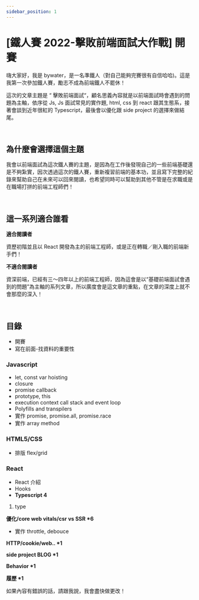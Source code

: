 ```yaml
---
sidebar_position: 1
---
```


# [鐵人賽 2022-擊敗前端面試大作戰] 開賽

嗨大家好，我是 bywater，是一名準鐵人（對自己能夠完賽很有自信哈哈)。這是我第一次參加鐵人賽，勵志不成為前端鐵人不罷休！

這次的文章主題是 “ 擊敗前端面試“，顧名思義內容就是以前端面試時會遇到的問題為主軸，依序從 Js, Js 面試常見的實作題, html, css 到 react 跟其生態系，接著會談到近年很紅的 Typescript，最後會以優化跟 side project 的選擇來做結尾。

&nbsp;

## 為什麼會選擇這個主題

我會以前端面試為這次鐵人賽的主題，是因為在工作後發現自己的一些前端基礎還是不夠紮實，因次透過這次的鐵人賽，重新複習前端的基本功，並且寫下完整的紀錄來幫助自己在未來可以回來閱讀，也希望同時可以幫助到其他不管是在求職或是在職場打拼的前端工程師們！

&nbsp;

## 這一系列適合誰看

**適合閱讀者**

資歷初階並且以 React 開發為主的前端工程師，或是正在轉職／剛入職的前端新手們！

**不適合閱讀者**

資深前端，已經有三～四年以上的前端工程師，因為這會是以“基礎前端面試會遇到的問題”為主軸的系列文章，所以廣度會是這文章的重點，在文章的深度上就不會那麼的深入！

&nbsp;

## 目錄

- 開賽
- 寫在前面-找資料的重要性

### Javascript

- let, const var hoisting
- closure
- promise callback
- prototype, this
- execution context call stack and event loop
- Polyfills and transpilers
- 實作 promise, promise.all, promise.race
- 實作 array method

### HTML5/CSS

- 排版 flex/grid

### React

- React 介紹
- Hooks
- **Typescript 4**

1. type

**優化/core web vitals/csr vs SSR \*6**

- 實作 throttle, debouce

**HTTP/cookie/web.. \*1**

**side project BLOG \*1**

**Behavior \*1**

**履歷 \*1**

如果內容有錯誤的話，請跟我說，我會盡快做更改！
